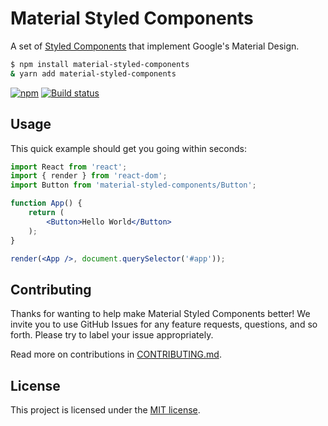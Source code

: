 # Material Styled Components

A set of [Styled Components](https://github.com/styled-components/styled-components) that implement Google's Material Design.

```sh
$ npm install material-styled-components
& yarn add material-styled-components
```

[![npm](https://img.shields.io/npm/v/material-styled-components.svg)](https://www.npmjs.com/package/material-styled-components) [![Build status](https://travis-ci.org/nielsrowinbik/material-styled-components.svg?branch=master)](https://travis-ci.org/nielsrowinbik/material-styled-components)

## Usage

This quick example should get you going within seconds:

```jsx
import React from 'react';
import { render } from 'react-dom';
import Button from 'material-styled-components/Button';

function App() {
	return (
		<Button>Hello World</Button>
	);
}

render(<App />, document.querySelector('#app'));
```

## Contributing

Thanks for wanting to help make Material Styled Components better! We invite you to use GitHub Issues for any feature requests, questions, and so forth. Please try to label your issue appropriately.

Read more on contributions in [CONTRIBUTING.md](CONTRIBUTING.md).

## License

This project is licensed under the [MIT license](LICENSE).
